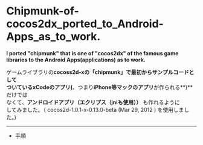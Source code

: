 Chipmunk-of-cocos2dx_ported_to_Android-Apps_as_to_work.
=============================
**I  ported    "chipmunk"   that is one of  "cocos2dx"  of the famous game libraries to the Android Apps(applications) as  to work.**
  
ゲームライブラリの**cocoss2d-xの「chipmunk」**で最初からサンプルコードとして  
ついている**xCodeのアプリ(**、つまり**iPhone等マックのアプリ**が作られる**)** だけでは  
なくて、**アンドロイドアプリ（エクリプス（jniも使用））** も作れるように   
  してみました。（ cocos2d-1.0.1-x-0.13.0-beta (Mar 29, 2012 ) を使用しました。)


***
* 手順